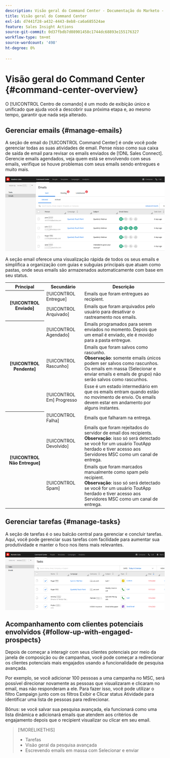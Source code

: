```yaml
---
description: Visão geral do Command Center - Documentação do Marketo - Documentação do produto
title: Visão geral do Command Center
exl-id: d7441f28-a432-4443-8eb8-ca6a685524ae
feature: Sales Insight Actions
source-git-commit: 0d37fbdb7d08901458c1744dc68893e155176327
workflow-type: tm+mt
source-wordcount: '498'
ht-degree: 0%

---
```


# Visão geral do Command Center {#command-center-overview}

O [!UICONTROL Centro de comando] é um modo de exibição único e unificado que ajuda você a descobrir sua próxima etapa e, ao mesmo tempo, garantir que nada seja alterado.

## Gerenciar emails {#manage-emails}

A seção de email do [!UICONTROL Command Center] é onde você pode gerenciar todas as suas atividades de email. Pense nisso como sua caixa de saída de email para revisar os emails enviados de [!DNL Sales Connect]. Gerencie emails agendados, veja quem está se envolvendo com seus emails, verifique se houve problemas com seus emails sendo entregues e muito mais.

![](assets/command-center-overview-1.png)

A seção email oferece uma visualização rápida de todos os seus emails e simplifica a organização com guias e subguias principais que atuam como pastas, onde seus emails são armazenados automaticamente com base em seu status.

<table>
 <tr>
  <th>Principal</th>
  <th>Secundário</th>
  <th>Descrição</th>
 </tr>
 <tr>
  <th rowspan="2">[!UICONTROL Enviado]</th>
  <td>[!UICONTROL Entregue]</td>
  <td>Emails que foram entregues ao recipient.</td>
 </tr>
 <tr>
  <td>[!UICONTROL Arquivado]</td>
  <td>Emails que foram arquivados pelo usuário para desativar o rastreamento nos emails.</td>
 </tr>
 <tr>
  <th rowspan="3">[!UICONTROL Pendente]</th>
  <td>[!UICONTROL Agendado]</td>
  <td>Emails programados para serem enviados no momento. Depois que um email é enviado, ele é movido para a pasta entregue.</td>
 </tr>
 <tr>
  <td>[!UICONTROL Rascunho]</td>
  <td>Emails que foram salvos como rascunho.<br/>
  <strong>Observação</strong>: somente emails únicos podem ser salvos como rascunhos. Os emails em massa (Selecionar e enviar emails e emails de grupo) não serão salvos como rascunhos.</td>
 </tr>
 <tr>
  <td>[!UICONTROL Em] Progresso</td>
  <td>Esse é um estado intermediário em que os emails entram quando estão no movimento de envio. Os emails devem estar em andamento por alguns instantes.</td>
 </tr>
 <tr>
  <th rowspan="3">[!UICONTROL Não Entregue]</th>
  <td>[!UICONTROL Falha]</td>
  <td>Emails que falharam na entrega.
</td>
 </tr>
 <tr>
  <td>[!UICONTROL Devolvido]</td>
  <td>Emails que foram rejeitados do servidor de email dos recipients.<br/>
  <strong>Observação</strong>: isso só será detectado se você for um usuário ToutApp herdado e tiver acesso aos Servidores MSC como um canal de entrega.</td>
 </tr>
 <tr>
  <td>[!UICONTROL Spam]</td>
  <td>Emails que foram marcados manualmente como spam pelo recipient.<br/>
  <strong>Observação</strong>: isso só será detectado se você for um usuário ToutApp herdado e tiver acesso aos Servidores MSC como um canal de entrega.</td>
 </tr>
</table>

## Gerenciar tarefas {#manage-tasks}

A seção de tarefas é o seu balcão central para gerenciar e concluir tarefas. Aqui, você pode gerenciar suas tarefas com facilidade para aumentar sua produtividade e manter o foco nos itens mais relevantes.

![](assets/command-center-overview-2.png)

## Acompanhamento com clientes potenciais envolvidos {#follow-up-with-engaged-prospects}

Depois de começar a interagir com seus clientes potenciais por meio da janela de composição ou de campanhas, você pode começar a redirecionar os clientes potenciais mais engajados usando a funcionalidade de pesquisa avançada.

Por exemplo, se você adicionar 100 pessoas a uma campanha no MSC, será possível direcionar novamente as pessoas que visualizaram e clicaram no email, mas não responderam a ele. Para fazer isso, você pode utilizar o filtro Campaign junto com os filtros Exibir e Clicar status Atividade para identificar uma lista de pessoas para redirecionar.

Bônus: se você salvar sua pesquisa avançada, ela funcionará como uma lista dinâmica e adicionará emails que atendem aos critérios de engajamento depois que o recipient visualizar ou clicar em seu email.

>[!MORELIKETHIS]
>
>* Tarefas
>* Visão geral da pesquisa avançada
>* Escrevendo emails em massa com Selecionar e enviar
